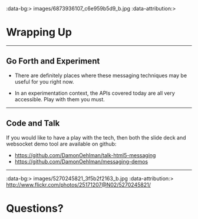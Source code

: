 :data-bg:> images/6873936107_c6e959b5d9_b.jpg
:data-attribution:> 

# Wrapping Up

---

## Go Forth and Experiment

- There are definitely places where these messaging techniques may be useful for you right now.

- In an experimentation context, the APIs covered today are all very accessible. Play with them you must.

---

## Code and Talk

If you would like to have a play with the tech, then both the slide deck and websocket demo tool are available on github:

- <https://github.com/DamonOehlman/talk-html5-messaging>
- <https://github.com/DamonOehlman/messaging-demos>

---

:data-bg:> images/5270245821_3f5b2f2163_b.jpg
:data-attribution:> http://www.flickr.com/photos/25171207@N02/5270245821/

# Questions?

